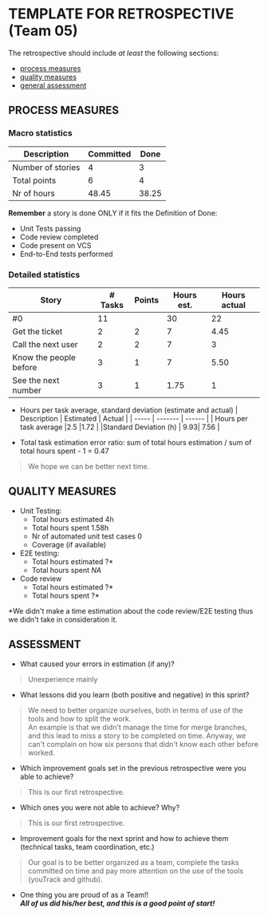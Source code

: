# TEMPLATE FOR RETROSPECTIVE (Team 05)

The retrospective should include _at least_ the following
sections:

- [process measures](#process-measures)
- [quality measures](#quality-measures)
- [general assessment](#assessment)

## PROCESS MEASURES

### Macro statistics

<!-- - Number of stories committed vs. done
- Total points committed vs. done
- Nr of hours planned vs. spent (as a team) -->
  | Description | Committed | Done |
  | ----- | ------- | ------ |
  | Number of stories |4 | 3|
  | Total points | 6| 4|
  | Nr of hours | 48.45 | 38.25|

**Remember** a story is done ONLY if it fits the Definition of Done:

- Unit Tests passing
- Code review completed
- Code present on VCS
- End-to-End tests performed

<!-- > Please refine your DoD if required (you cannot remove items!) -->

<!--
Mainly the definition of DONE referred to passing the implemented unit tests as well as.
On "Call the next user" and "See the next number" we instead focused on code review by 2 members of the team per story -->

### Detailed statistics

| Story                  | # Tasks | Points | Hours est. | Hours actual |
| ---------------------- | ------- | ------ | ---------- | ------------ |
| #0                     | 11      |        | 30         | 22           |
| Get the ticket         | 2       | 2      | 7          | 4.45         |
| Call the next user     | 2       | 2      | 7          | 3            |
| Know the people before | 3       | 1      | 7          | 5.50         |
| See the next number    | 3       | 1      | 1.75       | 1            |

<!-- > place technical tasks corresponding to story `#0` and leave out story points (not applicable in this case) -->

- Hours per task average, standard deviation (estimate and actual)
  | Description | Estimated | Actual |
  | ----- | ------- | ------ |
  | Hours per task average |2.5 |1.72 |
  |Standard Deviation (h) | 9.93| 7.56 |

- Total task estimation error ratio: sum of total hours estimation / sum of total hours spent - 1 = 0.47
>We hope we can be better next time.

## QUALITY MEASURES

- Unit Testing:
  - Total hours estimated 4h
  - Total hours spent 1.58h
  - Nr of automated unit test cases 0
  - Coverage (if available)
- E2E testing:
  - Total hours estimated ?\*
  - Total hours spent *NA*
- Code review
  - Total hours estimated ?\*
  - Total hours spent ?\*

\*We didn't make a time estimation about the code review/E2E testing thus we didn't take in consideration it.

## ASSESSMENT

- What caused your errors in estimation (if any)?
> Unexperience mainly
- What lessons did you learn (both positive and negative) in this sprint?
>We need to better organize ourselves, both in terms of use of the tools and how to split the work.  
>An example is that we didn't manage the time for merge branches, and this lead to miss a story to be completed on time.
>Anyway, we can't complain on how six persons that didn't know each other before worked.

- Which improvement goals set in the previous retrospective were you able to achieve?
> This is our first retrospective.
- Which ones you were not able to achieve? Why?
> This is our first retrospective.
- Improvement goals for the next sprint and how to achieve them (technical tasks, team coordination, etc.)
> Our goal is to be better organized as a team, complete the tasks committed on time and pay more attention on the use of the tools (youTrack and github).

- One thing you are proud of as a Team!!  
***All of us did his/her best, and this is a good point of start!***
